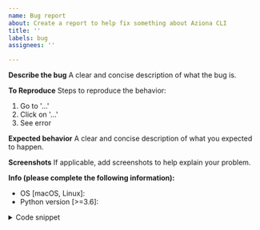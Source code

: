 ```yaml
---
name: Bug report
about: Create a report to help fix something about Aziona CLI
title: ''
labels: bug
assignees: ''

---
```


**Describe the bug**
A clear and concise description of what the bug is.

**To Reproduce**
Steps to reproduce the behavior:

1. Go to '…'
2. Click on '…'
3. See error

**Expected behavior**
A clear and concise description of what you expected to happen.

**Screenshots**
If applicable, add screenshots to help explain your problem.

**Info (please complete the following information):**

- OS [macOS, Linux]:
- Python version [>=3.6]:

<details>
  <summary>Code snippet</summary>
  <pre>
  <!-- Paste an example code snippet, if applicable -->
  </pre>
</details>
